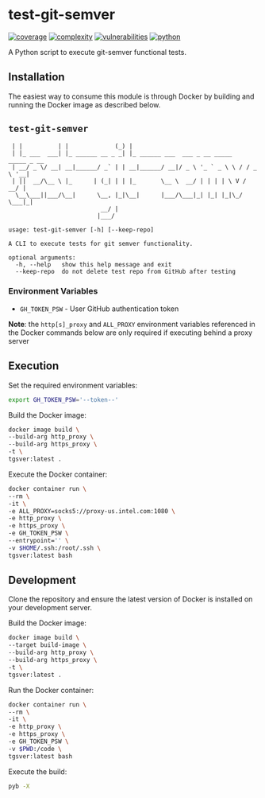 
# test-git-semver
[![coverage](https://img.shields.io/badge/coverage-100.0%25-brightgreen)](https://pybuilder.io/)
[![complexity](https://img.shields.io/badge/complexity-Simple:%205-brightgreen)](https://radon.readthedocs.io/en/latest/api.html#module-radon.complexity)
[![vulnerabilities](https://img.shields.io/badge/vulnerabilities-None-brightgreen)](https://pypi.org/project/bandit/)
[![python](https://img.shields.io/badge/python-3.9-teal)](https://www.python.org/downloads/)

A Python script to execute git-semver functional tests.

## Installation
The easiest way to consume this module is through Docker by building and running the Docker image as described below.

## `test-git-semver`
```
 | |          | |             (_) |                                          
 | |_ ___  ___| |_ ______ __ _ _| |_ ______ ___  ___ _ __ _____   _____ _ __ 
 | __/ _ \/ __| __|______/ _` | | __|______/ __|/ _ \ '_ ` _ \ \ / / _ \ '__|
 | ||  __/\__ \ |_      | (_| | | |_       \__ \  __/ | | | | \ V /  __/ |   
  \__\___||___/\__|      \__, |_|\__|      |___/\___|_| |_| |_|\_/ \___|_|   
                          __/ |                                              
                         |___/       

usage: test-git-semver [-h] [--keep-repo]

A CLI to execute tests for git semver functionality.

optional arguments:
  -h, --help   show this help message and exit
  --keep-repo  do not delete test repo from GitHub after testing
```  

### Environment Variables

* `GH_TOKEN_PSW` - User GitHub authentication token

**Note**: the `http[s]_proxy` and `ALL_PROXY` environment variables referenced in the Docker commands below are only required if executing behind a proxy server

## Execution

Set the required environment variables:
```bash
export GH_TOKEN_PSW='--token--'
```

Build the Docker image:
```sh
docker image build \
--build-arg http_proxy \
--build-arg https_proxy \
-t \
tgsver:latest .
```

Execute the Docker container:
```bash
docker container run \
--rm \
-it \
-e ALL_PROXY=socks5://proxy-us.intel.com:1080 \
-e http_proxy \
-e https_proxy \
-e GH_TOKEN_PSW \
--entrypoint='' \
-v $HOME/.ssh:/root/.ssh \
tgsver:latest bash
```

## Development

Clone the repository and ensure the latest version of Docker is installed on your development server.

Build the Docker image:
```sh
docker image build \
--target build-image \
--build-arg http_proxy \
--build-arg https_proxy \
-t \
tgsver:latest .
```

Run the Docker container:
```sh
docker container run \
--rm \
-it \
-e http_proxy \
-e https_proxy \
-e GH_TOKEN_PSW \
-v $PWD:/code \
tgsver:latest bash
```

Execute the build:
```sh
pyb -X
```
